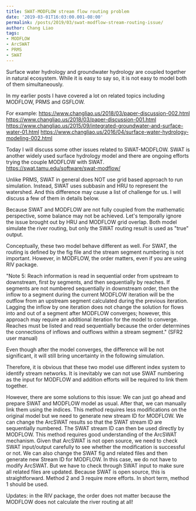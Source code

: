 ```yaml
---
title: SWAT-MODFLOW stream flow routing problem
date: '2019-03-01T16:03:00.001-08:00'
permalink: /posts/2019/03/swat-modflow-stream-routing-issue/
author: Chang Liao
tags:
- MODFLOW
- ArcSWAT
- PRMS
- SWAT
---
```


Surface water hydrology and groundwater hydrology are coupled together in natural ecosystem. While it is easy to say so, it is not easy to model both of them simultaneously.

In my earlier posts I have covered a lot on related topics including MODFLOW, PRMS and GSFLOW.

For example: 
https://www.changliao.us/2018/03/paper-discussion-002.html
https://www.changliao.us/2018/03/paper-discussion-001.html
https://www.changliao.us/2015/09/integrated-groundwater-and-surface-water-01.html
https://www.changliao.us/2016/04/surface-water-hydrology-modeling-002.html

Today I will discuss some other issues related to SWAT-MODFLOW. SWAT is another widely used surface hydrology model and there are ongoing efforts trying the couple MODFLOW with SWAT.
https://swat.tamu.edu/software/swat-modflow/

Unlike PRMS, SWAT in general does NOT use grid based approach to run simulation. Instead, SWAT uses subbasin and HRU to represent the watershed. And this difference may cause a list of challenge for us. I will discuss a few of them in details below.

Because SWAT and MODFLOW are not fully coupled from the mathematic perspective, some balance may not be achieved. Let's temporally ignore the issue brought out by HRU and MODFLOW grid overlap. Both model simulate the river routing, but only the SWAT routing result is used as "true" output. 

Conceptually, these two model behave different as well. For SWAT, the routing is defined by the fig file and the stream segment numbering is not important. However, in MODFLOW, the order matters, even if you are using RIV package.

"Note 5: Reach information is read in sequential order from upstream to downstream, first by segments, and then sequentially by reaches. If segments are not numbered sequentially in downstream order, then the inflow to a segment during the current MODFLOW iteration will be the outflow from an upstream segment calculated during the previous iteration. Lagging the inflow by one iteration does not change the solution for flows into and out of a segment after MODFLOW converges; however, this approach may require an additional iteration for the model to converge. Reaches must be listed and read sequentially because the order determines the connections of inflows and outflows within a stream segment." (SFR2 user manual)

Even though after the model converges, the difference will be not significant, it will still bring uncertainty in the following simulation.

Therefore, it is obvious that these two model use different index system to identify stream networks. It is inevitably we can not use SWAT numbering as the input for MODFLOW and addition efforts will be required to link them together.

However, there are some solutions to this issue:
We can just go ahead and prepare SWAT and MODFLOW model as usual. After that, we can manually link them using the indices. This method requires less modifications on the original model but we need to generate new stream ID for MODFLOW.
We can change the ArcSWAT results so that the SWAT stream ID are sequentially numbered. The SWAT stream ID can then be used directly by MODFLOW. This method requires good understanding of the ArcSWAT mechanism. Given that ArcSWAT is not open source, we need to check SWAT input/output carefully to see whether the modification is successful or not.
We can also change the SWAT fig and related files and then generate new Stream ID for MODFLOW. In this case, we do not have to modify ArcSWAT. But we have to check through SWAT input to make sure all related files are updated. Because SWAT is open source, this is straightforward.
Method 2 and 3 require more efforts. In short term, method 1 should be used.

Updates: in the RIV package, the order does not matter because the MODFLOW does not calculate the river routing at all!




